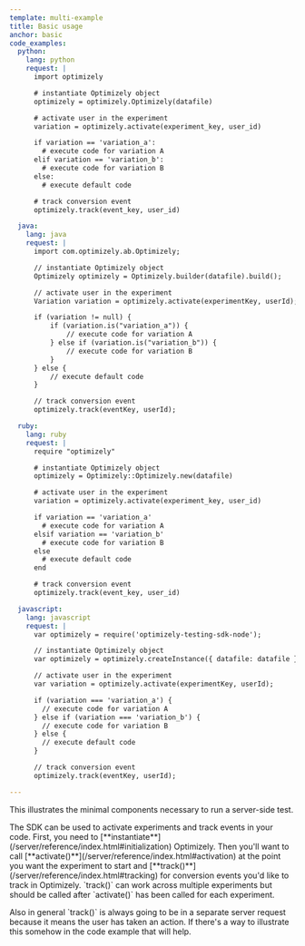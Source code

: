 ```yaml
---
template: multi-example
title: Basic usage
anchor: basic
code_examples:
  python:
    lang: python
    request: |
      import optimizely

      # instantiate Optimizely object
      optimizely = optimizely.Optimizely(datafile)

      # activate user in the experiment
      variation = optimizely.activate(experiment_key, user_id)

      if variation == 'variation_a':
        # execute code for variation A
      elif variation == 'variation_b':
        # execute code for variation B
      else:
        # execute default code

      # track conversion event
      optimizely.track(event_key, user_id)

  java:
    lang: java
    request: |
      import com.optimizely.ab.Optimizely;

      // instantiate Optimizely object
      Optimizely optimizely = Optimizely.builder(datafile).build();

      // activate user in the experiment
      Variation variation = optimizely.activate(experimentKey, userId);

      if (variation != null) {
          if (variation.is("variation_a")) {
              // execute code for variation A
          } else if (variation.is("variation_b")) {
              // execute code for variation B
          }
      } else {
          // execute default code
      }

      // track conversion event
      optimizely.track(eventKey, userId);

  ruby:
    lang: ruby
    request: |
      require "optimizely"

      # instantiate Optimizely object
      optimizely = Optimizely::Optimizely.new(datafile)

      # activate user in the experiment
      variation = optimizely.activate(experiment_key, user_id)

      if variation == 'variation_a'
        # execute code for variation A
      elsif variation == 'variation_b'
        # execute code for variation B
      else
        # execute default code
      end

      # track conversion event
      optimizely.track(event_key, user_id)

  javascript:
    lang: javascript
    request: |
      var optimizely = require('optimizely-testing-sdk-node');

      // instantiate Optimizely object
      var optimizely = optimizely.createInstance({ datafile: datafile });

      // activate user in the experiment
      var variation = optimizely.activate(experimentKey, userId);

      if (variation === 'variation_a') {
        // execute code for variation A
      } else if (variation === 'variation_b') {
        // execute code for variation B
      } else {
        // execute default code
      }

      // track conversion event
      optimizely.track(eventKey, userId);

---
```


<p>This illustrates the minimal components necessary to run a server-side test.</p> 

<p>The SDK can be used to activate experiments and track events in your code. First, you need to [**instantiate**](/server/reference/index.html#initialization) Optimizely. Then you'll want to call [**activate()**](/server/reference/index.html#activation) at the point you want the experiment to start and [**track()**](/server/reference/index.html#tracking) for conversion events you'd like to track in Optimizely. `track()` can work across multiple experiments but should be called after `activate()` has been called for each experiment. </p>

<p>Also in general `track()` is always going to be in a separate server request because it means the user has taken an action. If there's a way to illustrate this somehow in the code example that will help.</p>
